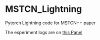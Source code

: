 # MSTCN_Lightning
Pytorch Lightning code for MSTCN++ paper


The experiment logs are on [this Panel](https://wandb.ai/karkisa/MSTCN_lightning?workspace=user-karkisa)
